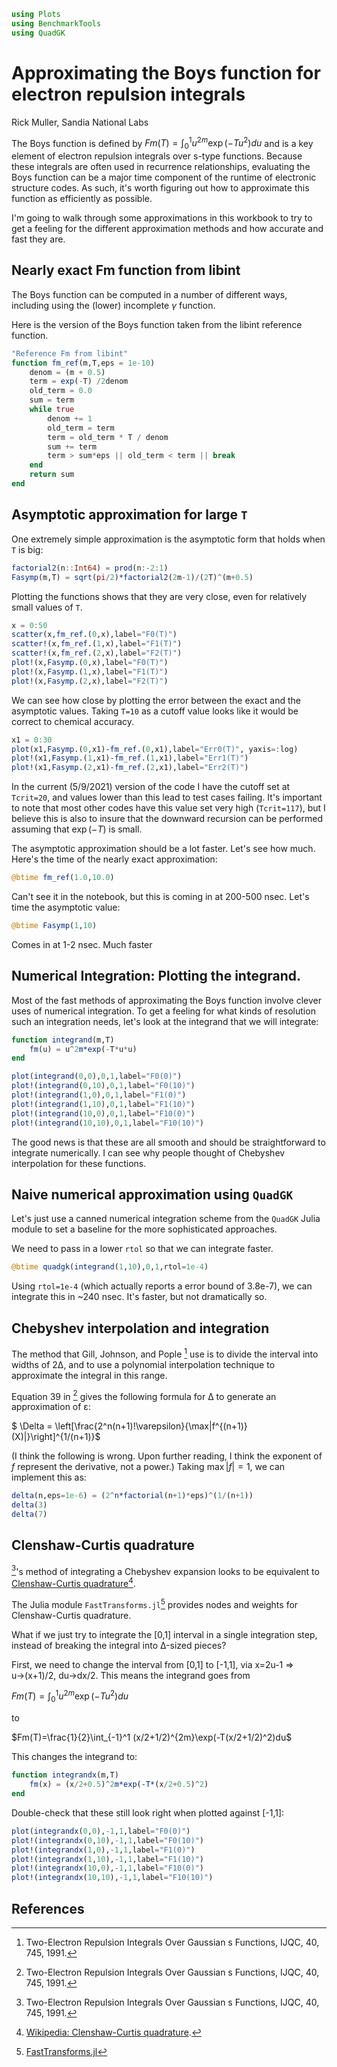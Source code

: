 ```julia
using Plots
using BenchmarkTools
using QuadGK
```
# Approximating the Boys function for electron repulsion integrals
Rick Muller, Sandia National Labs

The Boys function is defined by $Fm(T)=\int_0^1 u^{2m}\exp(-Tu^2)du$
and is a key element of electron repulsion integrals over s-type
functions. Because these integrals are often used in recurrence
relationships, evaluating the Boys function can be a major time
component of the runtime of electronic structure codes. As such, it's
worth figuring out how to approximate this function as efficiently as
possible.

I'm going to walk through some approximations in this workbook to try
to get a feeling for the different approximation methods and how
accurate and fast they are.


## Nearly exact Fm function from libint

The Boys function can be computed in a number of different ways,
including using the (lower) incomplete $\gamma$ function.

Here is the version of the Boys function taken from the libint
reference function.

```julia
"Reference Fm from libint"
function fm_ref(m,T,eps = 1e-10)
    denom = (m + 0.5)
    term = exp(-T) /2denom
    old_term = 0.0
    sum = term
    while true
        denom += 1
        old_term = term
        term = old_term * T / denom
        sum += term
        term > sum*eps || old_term < term || break
    end
    return sum
end
```

## Asymptotic approximation for large `T`

One extremely simple approximation is the asymptotic form that holds
when `T` is big:

```julia
factorial2(n::Int64) = prod(n:-2:1)
Fasymp(m,T) = sqrt(pi/2)*factorial2(2m-1)/(2T)^(m+0.5)
```

Plotting the functions shows that they are very close, even for
relatively small values of `T`.


```julia
x = 0:50
scatter(x,fm_ref.(0,x),label="F0(T)")
scatter!(x,fm_ref.(1,x),label="F1(T)")
scatter!(x,fm_ref.(2,x),label="F2(T)")
plot!(x,Fasymp.(0,x),label="F0(T)")
plot!(x,Fasymp.(1,x),label="F1(T)")
plot!(x,Fasymp.(2,x),label="F2(T)")
```

We can see how close by plotting the error between the exact and the
asymptotic values. Taking `T=10` as a cutoff value looks like it would
be correct to chemical accuracy.

```julia
x1 = 0:30
plot(x1,Fasymp.(0,x1)-fm_ref.(0,x1),label="Err0(T)", yaxis=:log)
plot!(x1,Fasymp.(1,x1)-fm_ref.(1,x1),label="Err1(T)")
plot!(x1,Fasymp.(2,x1)-fm_ref.(2,x1),label="Err2(T)")
```

In the current (5/9/2021) version of the code I have the cutoff set
at `Tcrit=20`, and values lower than this lead to test cases failing.
It's important to note that most other codes have this value set very
high (`Tcrit=117`), but I believe this is also to insure that the
downward recursion can be performed assuming that $\exp(-T)$ is
small.

The asymptotic approximation should be a lot faster. Let's see how much. Here's the time of the nearly exact approximation:

```julia
@btime fm_ref(1.0,10.0)
```

Can't see it in the notebook, but this is coming in at 200-500 nsec.
Let's time the asymptotic value:

```julia
@btime Fasymp(1,10)
```

Comes in at 1-2 nsec. Much faster

## Numerical Integration: Plotting the integrand.

Most of the fast methods of approximating the Boys function involve
clever uses of numerical integration. To get a feeling for what kinds
of resolution such an integration needs, let's look at the integrand
that we will integrate:

```julia
function integrand(m,T)
	fm(u) = u^2m*exp(-T*u*u)
end
```

```julia
plot(integrand(0,0),0,1,label="F0(0)")
plot!(integrand(0,10),0,1,label="F0(10)")
plot!(integrand(1,0),0,1,label="F1(0)")
plot!(integrand(1,10),0,1,label="F1(10)")
plot!(integrand(10,0),0,1,label="F10(0)")
plot!(integrand(10,10),0,1,label="F10(10)")
```

The good news is that these are all smooth and should be
straightforward to integrate numerically. I can see why people thought
of Chebyshev interpolation for these functions.

## Naive numerical approximation using `QuadGK`

Let's just use a canned numerical integration scheme from the `QuadGK`
Julia module to set a baseline for the more sophisticated approaches.

We need to pass in a lower `rtol` so that we can integrate faster.

```julia
@btime quadgk(integrand(1,10),0,1,rtol=1e-4)
```

Using `rtol=1e-4` (which actually reports a error bound of 3.8e-7), we can integrate this in ~240 nsec. It's faster, but not dramatically so.

## Chebyshev interpolation and integration

The method that Gill, Johnson, and Pople [^GJP] use is to divide the
interval into widths of 2Δ, and to use a polynomial interpolation
technique to approximate the integral in this range.

Equation 39 in [^GJP] gives the following formula for Δ to generate an
approximation of ε:

$ \Delta = \left[\frac{2^n(n+1)!\varepsilon}{\max|f^{(n+1)}(X)|}\right]^{1/(n+1)}$

(I think the following is wrong. Upon further reading, I think the
exponent of $f$ represent the derivative, not a power.) Taking
$\max|f|=1$, we can implement this as:

```julia
delta(n,eps=1e-6) = (2^n*factorial(n+1)*eps)^(1/(n+1))
delta(3)
delta(7)
```

## Clenshaw-Curtis quadrature

[^GJP]'s method of integrating a Chebyshev expansion looks to be
equivalent to [Clenshaw-Curtis quadrature](https://en.wikipedia.org/wiki/Clenshaw%E2%80%93Curtis_quadrature)[^CCQ].

The Julia module `FastTransforms.jl`[^FTjl] provides nodes and weights
for Clenshaw-Curtis quadrature.

What if we just try to integrate the [0,1] interval in a single
integration step, instead of breaking the integral into Δ-sized
pieces?

First, we need to change the interval from [0,1] to [-1,1], via x=2u-1
⇒ u→(x+1)/2, du→dx/2. This means the integrand goes from

$Fm(T)=\int_0^1 u^{2m}\exp(-Tu^2)du$

to

$Fm(T)=\frac{1}{2}\int_{-1}^1 (x/2+1/2)^{2m}\exp(-T(x/2+1/2)^2)du$

This changes the integrand to:

```julia
function integrandx(m,T)
	fm(x) = (x/2+0.5)^2m*exp(-T*(x/2+0.5)^2)
end
```

Double-check that these still look right when plotted against [-1,1]:

```julia
plot(integrandx(0,0),-1,1,label="F0(0)")
plot!(integrandx(0,10),-1,1,label="F0(10)")
plot!(integrandx(1,0),-1,1,label="F1(0)")
plot!(integrandx(1,10),-1,1,label="F1(10)")
plot!(integrandx(10,0),-1,1,label="F10(0)")
plot!(integrandx(10,10),-1,1,label="F10(10)")
```

## References

[^GJP]: Two-Electron Repulsion Integrals Over Gaussian s Functions,
    IJQC, 40, 745, 1991.
[^CCQ]: [Wikipedia: Clenshaw-Curtis
    quadrature](https://en.wikipedia.org/wiki/Clenshaw%E2%80%93Curtis_quadrature).
[^FTjl]: [FastTransforms.jl](https://juliaapproximation.github.io/FastTransforms.jl/v0.2.0/)


